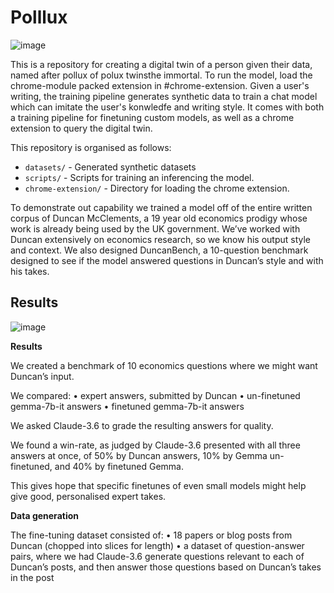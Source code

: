 # Polllux


![image](https://github.com/user-attachments/assets/711bc44c-e544-442a-9fe5-de7ecb9a0a8c)

This is a repository for creating a digital twin of a person given their data, named after pollux of polux twinsthe immortal. To run the model, load the chrome-module packed extension in #chrome-extension. Given a user's writing, the training pipeline  generates synthetic data to train a chat model which can imitate the user's konwledfe and writing style. It comes with both a training pipeline for finetuning custom models, as well as a chrome extension to query the digital twin. 


This repository is organised as follows:

- `datasets/` - Generated synthetic datasets
- `scripts/` - Scripts for training an inferencing the model.
- `chrome-extension/` - Directory for loading the chrome extension.

To demonstrate out capability we trained a model off of the entire written corpus of Duncan McClements, a 19 year old economics prodigy whose work is already being used by the UK government. We’ve worked with Duncan extensively on economics research, so we know his output style and context. We also designed DuncanBench, a 10-question benchmark designed to see if the model answered questions in Duncan’s style and with his takes.

## Results

![image](https://github.com/user-attachments/assets/e10386e5-8a6f-43ba-b190-7a1026c0772d)

**Results**

We created a benchmark of 10 economics questions where we might want Duncan’s input.

We compared:
•⁠  ⁠expert answers, submitted by Duncan
•⁠  ⁠⁠un-finetuned gemma-7b-it answers 
•⁠  ⁠⁠finetuned gemma-7b-it answers

We asked Claude-3.6 to grade the resulting answers for quality.

We found a win-rate, as judged by Claude-3.6 presented with all three answers at once, of 50% by Duncan answers, 10% by Gemma un-finetuned, and 40% by finetuned Gemma.

This gives hope that specific finetunes of even small models might help give good, personalised expert takes.

**Data generation**

The fine-tuning dataset consisted of:
•⁠  ⁠18 papers or blog posts from Duncan (chopped into slices for length)
•⁠  ⁠⁠a dataset of question-answer pairs, where we had Claude-3.6 generate questions relevant to each of Duncan’s posts, and then answer those questions based on Duncan’s takes in the post
